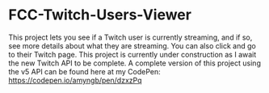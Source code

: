 # FCC-Twitch-Users-Viewer
This project lets you see if a Twitch user is currently streaming, and if so, see more details about what they are streaming. You can also click and go to their Twitch page. This project is currently under construction as I await the new Twitch API to be complete. A complete version of this project using the v5 API can be found here at my CodePen: https://codepen.io/amyngb/pen/dzxzPq
